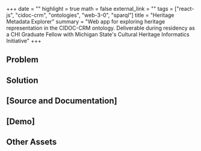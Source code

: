 +++
date = ""
highlight = true
math = false
external_link = ""
tags = ["react-js", "cidoc-crm", "ontologies", "web-3-0", "sparql"]
title = "Heritage Metadata Explorer"
summary = "Web app for exploring heritage representation in the CIDOC-CRM ontology. Deliverable during residency as a CHI Graduate Fellow with Michigan State's Cultural Heritage Informatics Initiative"
+++

## Problem

## Solution

## [Source and Documentation]

## [Demo]

## Other Assets
